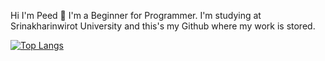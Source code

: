 Hi I'm Peed 👋
  I'm a Beginner for Programmer. I'm studying at Srinakharinwirot University and this's my Github where my work is stored.

[![Top Langs](https://github-readme-stats.vercel.app/api/top-langs/?username=M6xbom1&layout=compact&theme=tokyonight)](https://github.com/anuraghazra/github-readme-stats)


